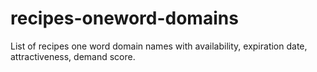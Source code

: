 # recipes-oneword-domains
List of recipes one word domain names with availability, expiration date, attractiveness, demand score.
